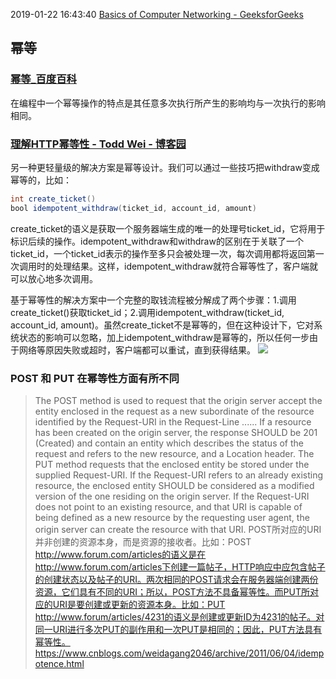 2019-01-22 16:43:40
[Basics of Computer Networking - GeeksforGeeks](https://www.geeksforgeeks.org/basics-computer-networking/)

## 幂等
### [幂等_百度百科](https://baike.baidu.com/item/%E5%B9%82%E7%AD%89)
在编程中一个幂等操作的特点是其任意多次执行所产生的影响均与一次执行的影响相同。


### [理解HTTP幂等性 - Todd Wei - 博客园](https://www.cnblogs.com/weidagang2046/archive/2011/06/04/idempotence.html)
另一种更轻量级的解决方案是幂等设计。我们可以通过一些技巧把withdraw变成幂等的，比如：
```java
int create_ticket() 
bool idempotent_withdraw(ticket_id, account_id, amount)
```

create_ticket的语义是获取一个服务器端生成的唯一的处理号ticket_id，它将用于标识后续的操作。idempotent_withdraw和withdraw的区别在于关联了一个ticket_id，一个ticket_id表示的操作至多只会被处理一次，每次调用都将返回第一次调用时的处理结果。这样，idempotent_withdraw就符合幂等性了，客户端就可以放心地多次调用。

基于幂等性的解决方案中一个完整的取钱流程被分解成了两个步骤：1.调用create_ticket()获取ticket_id；2.调用idempotent_withdraw(ticket_id, account_id, amount)。虽然create_ticket不是幂等的，但在这种设计下，它对系统状态的影响可以忽略，加上idempotent_withdraw是幂等的，所以任何一步由于网络等原因失败或超时，客户端都可以重试，直到获得结果。
![](https://images.cnblogs.com/cnblogs_com/weidagang2046/201106/201106042051069339.png)

### POST 和 PUT 在幂等性方面有所不同
> The POST method is used to request that the origin server accept the entity enclosed in the request as a new subordinate of the resource identified by the Request-URI in the Request-Line ...... If a resource has been created on the origin server, the response SHOULD be 201 (Created) and contain an entity which describes the status of the request and refers to the new resource, and a Location header.
> The PUT method requests that the enclosed entity be stored under the supplied Request-URI. If the Request-URI refers to an already existing resource, the enclosed entity SHOULD be considered as a modified version of the one residing on the origin server. If the Request-URI does not point to an existing resource, and that URI is capable of being defined as a new resource by the requesting user agent, the origin server can create the resource with that URI.
> POST所对应的URI并非创建的资源本身，而是资源的接收者。比如：POST http://www.forum.com/articles的语义是在http://www.forum.com/articles下创建一篇帖子，HTTP响应中应包含帖子的创建状态以及帖子的URI。两次相同的POST请求会在服务器端创建两份资源，它们具有不同的URI；所以，POST方法不具备幂等性。而PUT所对应的URI是要创建或更新的资源本身。比如：PUT http://www.forum/articles/4231的语义是创建或更新ID为4231的帖子。对同一URI进行多次PUT的副作用和一次PUT是相同的；因此，PUT方法具有幂等性。
https://www.cnblogs.com/weidagang2046/archive/2011/06/04/idempotence.html
